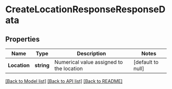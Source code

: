 # CreateLocationResponseResponseData

## Properties
Name | Type | Description | Notes
------------ | ------------- | ------------- | -------------
**Location** | **string** | Numerical value assigned to the location | [default to null]

[[Back to Model list]](../README.md#documentation-for-models) [[Back to API list]](../README.md#documentation-for-api-endpoints) [[Back to README]](../README.md)

